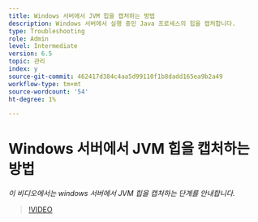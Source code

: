 ```yaml
---
title: Windows 서버에서 JVM 힙을 캡처하는 방법
description: Windows 서버에서 실행 중인 Java 프로세스의 힙을 캡처합니다.
type: Troubleshooting
role: Admin
level: Intermediate
version: 6.5
topic: 관리
index: y
source-git-commit: 462417d384c4aa5d99110f1b8dadd165ea9b2a49
workflow-type: tm+mt
source-wordcount: '54'
ht-degree: 1%

---
```



# Windows 서버에서 JVM 힙을 캡처하는 방법

*이 비디오에서는 windows 서버에서 JVM 힙을 캡처하는 단계를 안내합니다.*

>[!VIDEO](https://video.tv.adobe.com/v/335490?quality=9&learn=on)